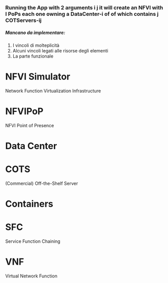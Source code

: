 ### Running the App with 2 arguments i j it will create an NFVI with I PoPs each one owning a DataCenter-i of of which contains j COTServers-ij

##### Mancano da implementare: 
1. I vincoli di molteplicità
2. Alcuni vincoli legati alle risorse degli elementi
3. La parte funzionale

# NFVI Simulator
Network Function Virtualization Infrastructure

# NFVIPoP
NFVI Point of Presence

# Data Center

# COTS
(Commercial) Off-the-Shelf Server

# Containers

# SFC
Service Function Chaining

# VNF
Virtual Network Function

